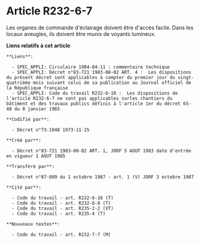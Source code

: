 # Article R232-6-7

Les organes de commande d'éclairage doivent être d'accès facile. Dans les locaux aveugles, ils doivent être munis de voyants
lumineux.

**Liens relatifs à cet article**

	**Liens**:

	  - SPEC_APPLI: Circulaire 1984-04-11 : commentaire technique
	  - SPEC_APPLI: Décret n°83-721 1983-08-02 ART. 4 :  Les dispositions du présent décret sont applicables à compter du premier jour du vingt-quatrième mois suivant celui de sa publication au Journal officiel de la République française
	  - SPEC_APPLI: Code du travail R232-6-10 :  Les dispositions de l'article R232-6-7 ne sont pas applicables surles chantiers du bâtiment et des travaux publics définis à l'article 1er du décret 65-48 du 8 janvier 1965

	**Codifié par**:

	  - Décret n°73-1048 1973-11-15

	**Créé par**:

	  - Décret n°83-721 1983-08-02 ART. 1, JORF 5 AOUT 1983 date d'entrée en vigueur 1 AOUT 1985

	**Transféré par**:

	  - Décret n°87-809 du 1 octobre 1987 - art. 1 (V) JORF 3 octobre 1987

	**Cité par**:

	  - Code du travail - art. R232-6-10 (T)
	  - Code du travail - art. R232-6-8 (T)
	  - Code du travail - art. R235-2-2 (VT)
	  - Code du travail - art. R235-4 (T)

	**Nouveaux textes**:

	  - Code du travail - art. R232-7-7 (M)
